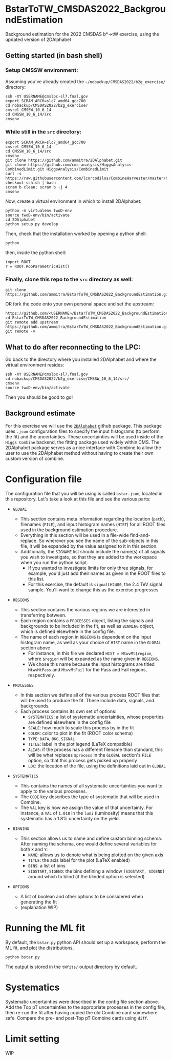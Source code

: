 # BstarToTW_CMSDAS2022_BackgroundEstimation
Background estimation for the 2022 CMSDAS b*->tW exercise, using the updated version of 2DAlphabet

## Getting started (in bash shell)

### Setup CMSSW environment:
Assuming you've already created the `~/nobackup/CMSDAS2022/b2g_exercise/` directory:
```
ssh -XY USERNAME@cmslpc-sl7.fnal.gov
export SCRAM_ARCH=slc7_amd64_gcc700
cd nobackup/CMSDAS2022/b2g_exercise/
cmsrel CMSSW_10_6_14
cd CMSSW_10_6_14/src
cmsenv
```

### While still in the `src` directory:
```
export SCRAM_ARCH=slc7_amd64_gcc700
cmsrel CMSSW_10_6_14
cd CMSSW_10_6_14/src
cmsenv
git clone https://github.com/ammitra/2DAlphabet.git
git clone https://github.com/cms-analysis/HiggsAnalysis-CombinedLimit.git HiggsAnalysis/CombinedLimit
curl -s https://raw.githubusercontent.com/lcorcodilos/CombineHarvester/master/CombineTools/scripts/sparse-checkout-ssh.sh | bash
scram b clean; scram b -j 4
cmsenv
```
Now, create a virtual environment in which to install 2DAlphabet:
```
python -m virtualenv twoD-env
source twoD-env/bin/activate
cd 2DAlphabet
python setup.py develop
```

Then, check that the installation worked by opening a python shell:
```
python
```
then, inside the python shell:
```
import ROOT
r = ROOT.RooParametricHist()
```

### Finally, clone this repo to the `src` directory as well:
```
git clone https://github.com/ammitra/BstarToTW_CMSDAS2022_BackgroundEstimation.git
```
OR fork the code onto your own personal space and set the upstream:
```
https://github.com/<USERNAME>/BstarToTW_CMSDAS2022_BackgroundEstimation.git
cd BstarToTW_CMSDAS2022_BackgroundEstimation
git remote add upstream https://github.com/ammitra/BstarToTW_CMSDAS2022_BackgroundEstimation.git
git remote -v
```

## What to do after reconnecting to the LPC:
Go back to the directory where you installed 2DAlphabet and where the virtual environment resides:
```
ssh -XY USERNAME@cmslpc-sl7.fnal.gov
cd nobackup/CMSDAS2022/b2g_exercise/CMSSW_10_6_14/src/
cmsenv
source twoD-env/bin/activate
```
Then you should be good to go!

## Background estimate
For this exercise we will use the [`2DAlphabet`](https://github.com/lcorcodilos/2DAlphabet/tree/refactor) github package. This package uses `.json` configuration files to specify the input histograms (to perform the fit) and the uncertainties. These uncertainties will be used inside of the `Higgs Combine` backend, the fitting package used widely within CMS. The 2DAlphabet package serves as a nice interface with Combine to allow the user to use the 2DAlphabet method without having to create their own custom version of combine. 

# Configuration file

The configuration file that you will be using is called `bstar.json`, located in this repository. Let's take a look at this file and see the various parts:

* `GLOBAL`
  - This section contains meta information regarding the location (`path`), filenames (`FILE`), and input histogram names (`HIST`) for all ROOT files used in the background estimation procedure.
  - Everything in this section will be used in a file-wide find-and-replace. So wherever you see the name of the sub-objects in this file, it will be expanded by the value assigned to it in this section. 
  - Additionally, the `SIGNAME` list should include the name(s) of all signals you wish to investigate, so that they are added to the workspace when you run the python script.
    - If you wanted to investigate limits for only three signals, for example, you'd just add their names as given in the ROOT files to this list. 
    - For this exercise, the default is `signalLH2400`, the 2.4 TeV signal sample. You'll want to change this as the exercise progresses

* `REGIONS`
  - This section contains the various regions we are interested in transferring between.
  - Each region contains a `PROCESSES` object, listing the signals and backgrounds to be included in the fit, as well as  `BINNING` object, which is defined elsewhere in the config file.
  - The name of each region in `REGIONS` is dependent on the input histogram name, as well as your choice of `HIST` name in the `GLOBAL` section above
    - For instance, in this file we declared `HIST = MtwvMt$region`, where `$region` will be expanded as the name given in `REGIONS`. 
    - We chose this name because the input histograms are titled `MtwvMtPass` and `MtwvMtFail` for the Pass and Fail regions, respectively. 

* `PROCESSES`
  - In this section we define all of the various process ROOT files that will be used to produce the fit. These include data, signals, and backgrounds.
  - Each process contains its own set of options:
    - `SYSTEMATICS`: a list of systematic uncertainties, whose properties are defined elsewhere in the config file
    - `SCALE`: how much to scale this process by in the fit
    - `COLOR`: color to plot in the fit (ROOT color schema)
    - `TYPE`: `DATA`, `BKG`, `SIGNAL`
    - `TITLE`: label in the plot legend (LaTeX compatible)
    - `ALIAS`: if the process has a different filename than standard, this will be what replaces `$process` in the `GLOBAL` section's `FILE` option, so that this process gets picked up properly
    - `LOC`: the location of the file, using the definitions laid out in `GLOBAL`

* `SYSTEMATICS`
  - This contains the names of all systematic uncertainties you want to apply to the various processes.
  - The `CODE` key describes the type of systematic that will be used in Combine.
  - The `VAL` key is how we assign the value of that uncertainty. For instance, a `VAL` of `1.018` in the `lumi` (luminosity) means that this systematic has a 1.8% uncertainty on the yield.

* `BINNING`
  - This section allows us to name and define custom binning schema. After naming the schema, one would define several variables for both `X` and `Y`:
    - `NAME`: allows us to denote what is being plotted on the given axis
    - `TITLE`: the axis label for the plot (LaTeX enabled)
    - `BINS`: a list of bins
    - `SIGSTART`, `SIGEND`: the bins defining a window `[SIGSTART, SIGEND]` around which to blind (if the blinded option is selected)

* `OPTIONS`
  - A list of boolean and other options to be considered when generating the fit
  - (explanation WIP)

# Running the ML fit
By default, the `bstar.py` python API should set up a workspace, perform the ML fit, and plot the distributions. 

```
python bstar.py
```

The output is stored in the `tWfits/` output directory by default.

# Systematics
Systematic uncertainties were described in the config file section above. Add the Top pT uncertainties to the appropriate processes in the config file, then re-run the fit after having copied the old Combine card somewhere safe. Compare the pre- and post-Top pT Combine cards using `diff`.

# Limit setting
WIP
